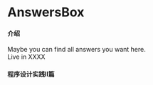 # AnswersBox

#### 介绍
Maybe you can find all answers you want here.<br>
Live in XXXX

#### 程序设计实践II篇